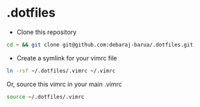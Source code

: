 # .dotfiles

- Clone this repository
```sh
cd ~ && git clone git@github.com:debaraj-barua/.dotfiles.git
```
- Create a symlink for your vimrc file
```sh
ln -rsf ~/.dotfiles/.vimrc ~/.vimrc 
```
Or, source this vimrc in your main .vimrc

```sh
source ~/.dotfiles/.vimrc
```
